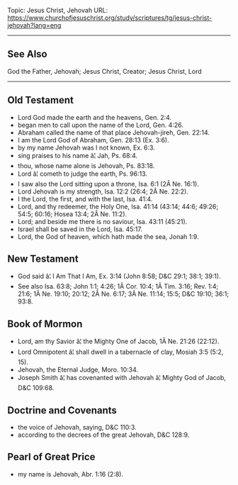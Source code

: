 Topic: Jesus Christ, Jehovah
URL: https://www.churchofjesuschrist.org/study/scriptures/tg/jesus-christ-jehovah?lang=eng

---

## See Also

God the Father, Jehovah; Jesus Christ, Creator; Jesus Christ, Lord

---

## Old Testament

- Lord God made the earth and the heavens, Gen. 2:4.
- began men to call upon the name of the Lord, Gen. 4:26.
- Abraham called the name of that place Jehovah-jireh, Gen. 22:14.
- I am the Lord God of Abraham, Gen. 28:13 (Ex. 3:6).
- by my name Jehovah was I not known, Ex. 6:3.
- sing praises to his name â¦ Jah, Ps. 68:4.
- thou, whose name alone is Jehovah, Ps. 83:18.
- Lord â¦ cometh to judge the earth, Ps. 96:13.
- I saw also the Lord sitting upon a throne, Isa. 6:1 (2Â Ne. 16:1).
- Lord Jehovah is my strength, Isa. 12:2 (26:4; 2Â Ne. 22:2).
- I the Lord, the first, and with the last, Isa. 41:4.
- Lord, and thy redeemer, the Holy One, Isa. 41:14 (43:14; 44:6; 49:26; 54:5; 60:16; Hosea 13:4; 2Â Ne. 11:2).
- Lord; and beside me there is no saviour, Isa. 43:11 (45:21).
- Israel shall be saved in the Lord, Isa. 45:17.
- Lord, the God of heaven, which hath made the sea, Jonah 1:9.

## New Testament

- God said â¦ I Am That I Am, Ex. 3:14 (John 8:58; D&C 29:1; 38:1; 39:1).
- See also Isa. 63:8; John 1:1; 4:26; 1Â Cor. 10:4; 1Â Tim. 3:16; Rev. 1:4; 21:6; 1Â Ne. 19:10; 20:12; 2Â Ne. 6:17; 3Â Ne. 11:14; 15:5; D&C 19:10; 36:1; 93:8.

## Book of Mormon

- Lord, am thy Savior â¦ the Mighty One of Jacob, 1Â Ne. 21:26 (22:12).
- Lord Omnipotent â¦ shall dwell in a tabernacle of clay, Mosiah 3:5 (5:2, 15).
- Jehovah, the Eternal Judge, Moro. 10:34.
- Joseph Smith â¦ has covenanted with Jehovah â¦ Mighty God of Jacob, D&C 109:68.

## Doctrine and Covenants

- the voice of Jehovah, saying, D&C 110:3.
- according to the decrees of the great Jehovah, D&C 128:9.

## Pearl of Great Price

- my name is Jehovah, Abr. 1:16 (2:8).

